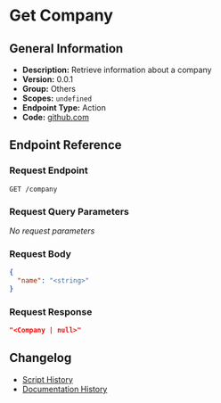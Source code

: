 # Get Company

## General Information

- **Description:** Retrieve information about a company
- **Version:** 0.0.1
- **Group:** Others
- **Scopes:** `undefined`
- **Endpoint Type:** Action
- **Code:** [github.com](https://github.com/NangoHQ/integration-templates/tree/main/integrations/unanet/actions/get-company.ts)


## Endpoint Reference

### Request Endpoint

`GET /company`

### Request Query Parameters

_No request parameters_

### Request Body

```json
{
  "name": "<string>"
}
```

### Request Response

```json
"<Company | null>"
```

## Changelog

- [Script History](https://github.com/NangoHQ/integration-templates/commits/main/integrations/unanet/actions/get-company.ts)
- [Documentation History](https://github.com/NangoHQ/integration-templates/commits/main/integrations/unanet/actions/get-company.md)

<!-- END  GENERATED CONTENT -->

